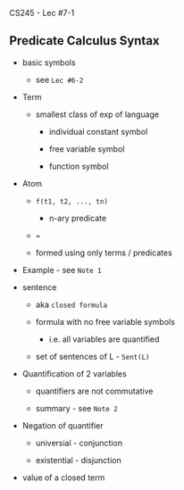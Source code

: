 CS245 - Lec #7-1

## Predicate Calculus Syntax

* basic symbols

	* see `Lec #6-2`

* Term

	* smallest class of exp of language

		* individual constant symbol

		* free variable symbol

		* function symbol

* Atom

	* `f(t1, t2, ..., tn)`
		
		* n-ary predicate

	* `≈`

	* formed using only terms / predicates

* Example - see `Note 1`

* sentence

	* aka `closed formula`

	* formula with no free variable symbols

		* i.e. all variables are quantified

	* set of sentences of L - `Sent(L)`

	
* Quantification of 2 variables

	* quantifiers are not commutative

	* summary - see `Note 2`

* Negation of quantifier

	* universial - conjunction

	* existential - disjunction

* value of a closed term
